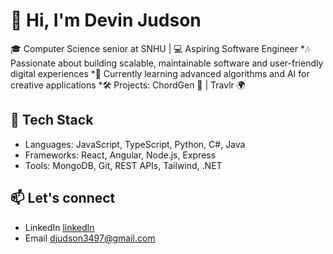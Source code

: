 # 👋 Hi, I'm Devin Judson

🎓 Computer Science senior at SNHU | 💻 Aspiring Software Engineer
*🎶 Passionate about building scalable, maintainable software and user-friendly digital experiences
*🌱 Currently learning advanced algorithms and AI for creative applications 
*🛠️ Projects: ChordGen 🎹 | Travlr 🌍

## 🧠 Tech Stack
- Languages: JavaScript, TypeScript, Python, C#, Java  
- Frameworks: React, Angular, Node.js, Express  
- Tools: MongoDB, Git, REST APIs, Tailwind, .NET

## 📫 Let's connect
- LinkedIn [linkedIn](https://linkedin.com/in/devinjudson)
- Email djudson3497@gmail.com
